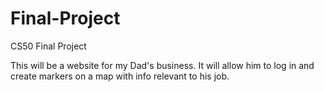 # Final-Project
CS50 Final Project

This will be a website for my Dad's business.  It will allow him to log in and create markers on a map with info relevant to his job.
